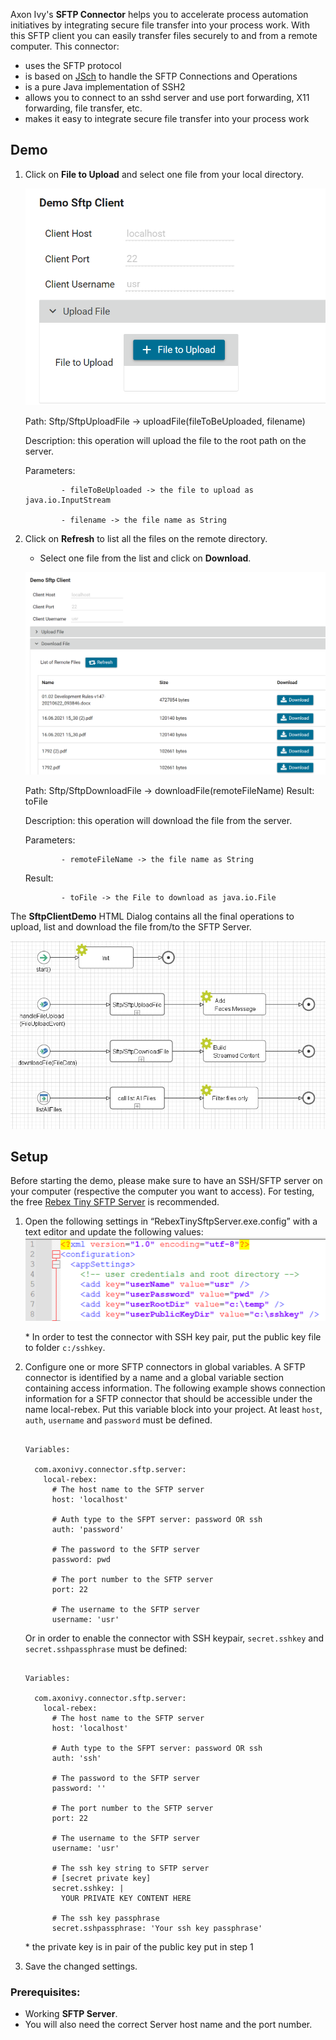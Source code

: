 Axon Ivy's **SFTP Connector** helps you to accelerate process automation initiatives by integrating secure file transfer into your process work. With this SFTP client you can easily transfer files securely to and from a remote computer. This connector:

* uses the SFTP protocol
* is based on [JSch](http://www.jcraft.com/jsch/) to handle the SFTP Connections and Operations
* is a pure Java implementation of SSH2
* allows you to connect to an sshd server and use port forwarding, X11 forwarding, file transfer, etc.
* makes it easy to integrate secure file transfer into your process work


## Demo

1. Click on **File to Upload** and select one file from your local directory.

   ![Upload-File](images/Upload-File.png)

   Path: Sftp/SftpUploadFile -> uploadFile(fileToBeUploaded, filename)

   Description: this operation will upload the file to the root path on the server.

   Parameters: 

               - fileToBeUploaded -> the file to upload as java.io.InputStream

               - filename -> the file name as String


2. Click on **Refresh** to list all the files on the remote directory.

   - Select one file from the list and click on **Download**.

   ![Download-File](images/Download-File.png)

   Path: Sftp/SftpDownloadFile -> downloadFile(remoteFileName) Result: toFile

   Description: this operation will download the file from the server.

   Parameters: 

               - remoteFileName -> the file name as String

   Result: 

               - toFile -> the File to download as java.io.File

The **SftpClientDemo** HTML Dialog contains all the final operations to upload, list and download the file from/to the SFTP Server.

   ![SftpClientDemo](images/SftpClientDemo.png)

## Setup

Before starting the demo, please make sure to have an SSH/SFTP server on your computer (respective the computer you want to access). For testing, the free
 [Rebex Tiny SFTP Server](https://www.rebex.net/tiny-sftp-server/) is recommended.
1. Open the following settings in “RebexTinySftpServer.exe.config” with a text editor and update the following values:
   ![RebexTinySftpServer.exe.config](images/RebexTinySftpServer.exe.config.png)

   \* In order to test the connector with SSH key pair, put the public key file to folder `c:/sshkey`. 

2. Configure one or more SFTP connectors in global variables. A SFTP connector is identified by a name and a global variable section containing access information. The following example shows connection information for a SFTP connector that should be accessible under the name local-rebex.
Put this variable block into your project. At least `host`, `auth`, `username` and `password` must be defined.
   ```
   
   Variables:

     com.axonivy.connector.sftp.server:
       local-rebex:
         # The host name to the SFTP server
         host: 'localhost'
       
         # Auth type to the SFPT server: password OR ssh
         auth: 'password'
       
         # The password to the SFTP server
         password: pwd

         # The port number to the SFTP server
         port: 22

         # The username to the SFTP server
         username: 'usr'

   ```

   Or in order to enable the connector with SSH keypair, `secret.sshkey` and `secret.sshpassphrase` must be defined:
   ```
   
   Variables:

     com.axonivy.connector.sftp.server:
       local-rebex:
         # The host name to the SFTP server
         host: 'localhost'
       
         # Auth type to the SFPT server: password OR ssh
         auth: 'ssh'
       
         # The password to the SFTP server
         password: ''

         # The port number to the SFTP server
         port: 22

         # The username to the SFTP server
         username: 'usr'
       
         # The ssh key string to SFTP server
         # [secret private key]
         secret.sshkey: |
           YOUR PRIVATE KEY CONTENT HERE

         # The ssh key passphrase
         secret.sshpassphrase: 'Your ssh key passphrase'
   ```
   \* the private key is in pair of the public key put in step 1

3. Save the changed settings.


### Prerequisites:

* Working **SFTP Server**.
* You will also need the correct Server host name and the port number.
